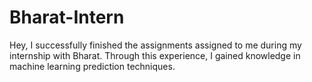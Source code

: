 # Bharat-Intern
Hey, I successfully finished the assignments assigned to me during my internship with Bharat. Through this experience, I gained knowledge in machine learning prediction techniques.
